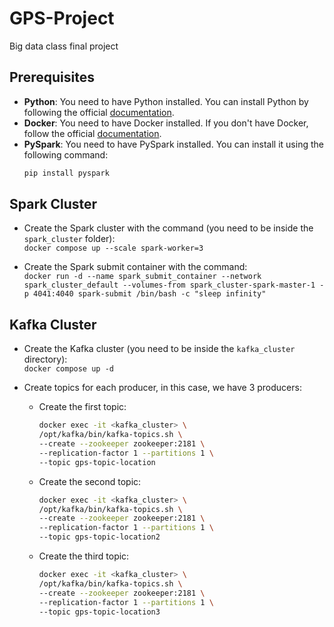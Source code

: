 # GPS-Project
Big data class final project

## Prerequisites
- **Python**: You need to have Python installed. You can install Python by following the official [documentation](https://www.python.org/downloads/).
- **Docker**: You need to have Docker installed. If you don't have Docker, follow the official [documentation](https://docs.docker.com/desktop/).
- **PySpark**: You need to have PySpark installed. You can install it using the following command:  
  ```bash
  pip install pyspark

## Spark Cluster
- Create the Spark cluster with the command (you need to be inside the `spark_cluster` folder):  
  `docker compose up --scale spark-worker=3`

- Create the Spark submit container with the command:  
  `docker run -d --name spark_submit_container --network spark_cluster_default --volumes-from spark_cluster-spark-master-1 -p 4041:4040 spark-submit /bin/bash -c "sleep infinity"`

## Kafka Cluster
- Create the Kafka cluster (you need to be inside the `kafka_cluster` directory):  
  `docker compose up -d`

- Create topics for each producer, in this case, we have 3 producers:  
  - Create the first topic:  
    ```bash
    docker exec -it <kafka_cluster> \
    /opt/kafka/bin/kafka-topics.sh \
    --create --zookeeper zookeeper:2181 \
    --replication-factor 1 --partitions 1 \
    --topic gps-topic-location
    ```

  - Create the second topic:  
    ```bash
    docker exec -it <kafka_cluster> \
    /opt/kafka/bin/kafka-topics.sh \
    --create --zookeeper zookeeper:2181 \
    --replication-factor 1 --partitions 1 \
    --topic gps-topic-location2
    ```

  - Create the third topic:  
    ```bash
    docker exec -it <kafka_cluster> \
    /opt/kafka/bin/kafka-topics.sh \
    --create --zookeeper zookeeper:2181 \
    --replication-factor 1 --partitions 1 \
    --topic gps-topic-location3
    ```
